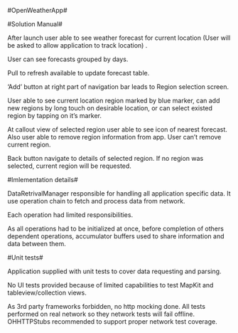#OpenWeatherApp#

#Solution Manual#

After launch user able to see weather forecast for current location (User will be asked to allow application to track location) . 

User can see forecasts grouped by days.

Pull to refresh available to update forecast table.

‘Add’ button at right part of navigation bar leads to Region selection screen.

User able to see current location region marked by blue marker, can add new regions by long touch on desirable location, or can select existed region by tapping on it’s marker.

At callout view of selected region user able to see icon of nearest forecast. Also user able to remove region information from app. User can’t remove current region. 

Back button navigate to details of selected region.  If no region was selected, current region will be requested.

#Imlementation details#

DataRetrivalManager responsible for handling all application specific data. It use operation chain to fetch and process data from network.

Each operation had limited responsibilities.

As all operations had to be initialized at once, before completion of others dependent operations, accumulator buffers used to share information and data between them.

#Unit tests#

Application supplied with unit tests to cover data requesting and parsing. 

No UI tests provided because  of limited capabilities to test MapKit and tableview/collection views.

As 3rd party frameworks forbidden, no http mocking done. All tests performed on real network so they network tests will fail offline. OHHTTPStubs recommended to support proper network test coverage.
